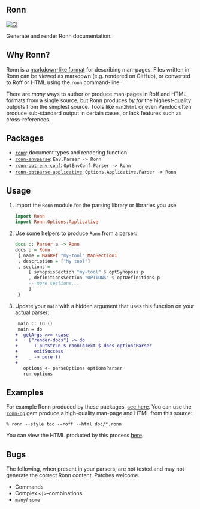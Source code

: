 ## Ronn

[![CI](https://github.com/pbrisbin/ronn/actions/workflows/ci.yml/badge.svg)](https://github.com/pbrisbin/ronn/actions/workflows/ci.yml)

Generate and render Ronn documentation.

## Why Ronn?

Ronn is a [markdown-like format][ronn-format.7] for describing man-pages. Files
written in Ronn can be viewed as markdown (e.g. rendered on GitHub), or
converted to Roff or HTML using the `ronn` command-line.

[ronn-format.7]: https://github.com/apjanke/ronn-ng/blob/main/man/ronn-format.7.ronn

There are _many_ ways to author or produce man-pages in Roff and HTML formats
from a single source, but Ronn produces *by far* the highest-quality outputs
from the simplest source. Tools like `man2html` or even Pandoc often produce
sub-standard output in certain cases, or lack features such as cross-references.

## Packages

- [`ronn`](./ronn): document types and rendering function
- [`ronn-envparse`](./ronn-envparse): `Env.Parser -> Ronn`
- [`ronn-opt-env-conf`](./ronn-opt-env-conf): `OptEnvConf.Parser -> Ronn`
- [`ronn-optparse-applicative`](./ronn-optparse-applicative): `Options.Applicative.Parser -> Ronn`

## Usage

1. Import the `Ronn` module for the parsing library or libraries you use

   ```hs
   import Ronn
   import Ronn.Options.Applicative
   ```

2. Use some helpers to produce `Ronn` from a parser:

   ```hs
   docs :: Parser a -> Ronn
   docs p = Ronn
    { name = ManRef "my-tool" ManSection1
    , description = ["My tool"]
    , sections =
        [ synopsisSection "my-tool" $ optSynopsis p
        , definitionsSection "OPTIONS" $ optDefinitions p
        -- more sections...
        ]
    }
    ```

3. Update your `main` with a hidden argument that uses this function on your
   actual parser:

   ```diff
    main :: IO ()
    main = do
   +  getArgs >>= \case
   +    ["render-docs"] -> do
   +      T.putStrLn $ ronnToText $ docs optionsParser
   +      exitSuccess
   +    _ -> pure ()
   +
      options <- parseOptions optionsParser
      run options
   ```

## Examples

For example Ronn produced by these packages, [see here](./doc/ronn.1.ronn). You
can use the [`ronn-ng`][ronn-ng] gem produce a high-quality man-page and HTML
from this source:

```console
% ronn --style toc --roff --html doc/*.ronn
```

You can view the HTML produced by this process [here][example-html].

[ronn-ng]: https://github.com/apjanke/ronn-ng
[example-html]: #TODO

## Bugs

The following, when present in your parsers, are not tested and may not generate
the correct Ronn content. Patches welcome.

- Commands
- Complex `<|>`-combinations
- `many`/ `some`
